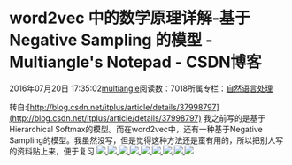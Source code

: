 
# word2vec 中的数学原理详解-基于 Negative Sampling 的模型 - Multiangle's Notepad - CSDN博客


2016年07月20日 17:35:02[multiangle](https://me.csdn.net/u014595019)阅读数：7018所属专栏：[自然语言处理](https://blog.csdn.net/column/details/13461.html)


转自:[http://blog.csdn.net/itplus/article/details/37998797](http://blog.csdn.net/itplus/article/details/37998797)
我之前写的是基于Hierarchical Softmax的模型。而在word2vec中，还有一种基于Negative Sampling的模型。我虽然没写，但是觉得这种方法还是蛮有用的，所以把别人写的资料贴上来，便于复习
![](https://img-blog.csdn.net/20140820234538209)[
](https://img-blog.csdn.net/20140820234538209)![](https://img-blog.csdn.net/20140820234548131)[
](https://img-blog.csdn.net/20140820234548131)![](https://img-blog.csdn.net/20140820234557818)[
](https://img-blog.csdn.net/20140820234557818)![](https://img-blog.csdn.net/20140820234419625)[
](https://img-blog.csdn.net/20140820234419625)![](https://img-blog.csdn.net/20140820234614791)[
](https://img-blog.csdn.net/20140820234614791)![](https://img-blog.csdn.net/20140820234438343)[
](https://img-blog.csdn.net/20140820234438343)![](https://img-blog.csdn.net/20140820234447828)[
](https://img-blog.csdn.net/20140820234447828)![](https://img-blog.csdn.net/20140820234723187)[
](https://img-blog.csdn.net/20140820234723187)![](https://img-blog.csdn.net/20140820234913833)[
](https://img-blog.csdn.net/20140820234913833)
[
](https://img-blog.csdn.net/20140820234913833)
[            ](https://img-blog.csdn.net/20140820234723187)
[
						](https://img-blog.csdn.net/20140820234447828)
[
	](https://img-blog.csdn.net/20140820234447828)[
](https://img-blog.csdn.net/20140820234438343)
[
  ](https://img-blog.csdn.net/20140820234614791)